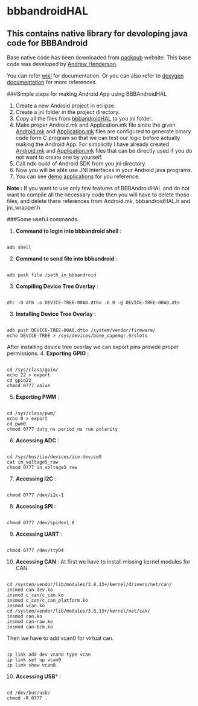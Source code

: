bbbandroidHAL
===============================

This contains native library for devoloping java code for BBBAndroid 
--------------------------------

Base native code has been downloaded from [packpub](https://www.packtpub.com/books/content/support) website. This base code was developed by [Andrew Henderson](https://icculus.org/~hendersa/).

You can refer [wiki](https://github.com/ankurayadav/bbbandroidHAL/wiki) for documentation.
Or you can also refer to [doxygen documentation](http://ankurayadav.github.io/bbbandroidHAL) for more references.

###Simple steps for making Android App using BBBAndroidHAL
1. Create a new Android project in eclipse.
2. Create a jni folder in the project directory.
3. Copy all the files from [bbbandroidHAL](https://github.com/ankurayadav/bbbandroidHAL) to you jni folder.
4. Make proper Android.mk and Application.mk file since the given [Android.mk](https://github.com/ankurayadav/bbbandroidHAL/blob/master/jni/Android.mk) and [Application.mk](https://github.com/ankurayadav/bbbandroidHAL/blob/master/jni/Application.mk) files are configured to generate binary code form C program so that we can test our logic before actually making the Android App. For simplicity I have already created [Android.mk](https://github.com/ankurayadav/bbbandroidHAL/blob/master/jni/temp/Android.mk) and [Application.mk](https://github.com/ankurayadav/bbbandroidHAL/blob/master/jni/temp/Application.mk) files that can be directly used if you do not want to create one by yourself.
5. Call ndk-build of Android SDK from you jni directory.
6. Now you will be able use JNI interfaces in your Android java programs.
7. You can see [demo applications](https://github.com/ankurayadav/demoapps-bbbandroid) for you reference.

**Note :** If you want to use only few features of BBBAndroidHAL and do not want to compile all the necessary code then you will have to delete those files, and delete there references from Android.mk, bbbandroidHAL.h and jni_wrapper.h

###Some useful commands.
1. **Command to login into bbbandroid shell** :
<pre><code>
adb shell
</pre></code>
2. **Command to send file into bbbandroid** :
<pre><code>
adb push file /path_in_bbbandroid
</pre></code>
3. **Compiling Device Tree Overlay** :
<pre><code>
dtc -O dtb -o DEVICE-TREE-00A0.dtbo -b 0 -@ DEVICE-TREE-00A0.dts
</pre></code>
3. **Installing Device Tree Overlay** :
<pre><code>
adb push DEVICE-TREE-00A0.dtbo /system/vendor/firmware/
echo DEVICE-TREE > /sys/devices/bone_capemgr.9/slots 
</pre></code>
After installing device tree overlay we can export pins provide proper permissions.
4. **Exporting GPIO** :
<pre><code>
cd /sys/class/gpio/
echo 22 > export
cd gpio22
chmod 0777 value
</pre></code>
5. **Exporting PWM** :
<pre><code>
cd /sys/class/pwm/
echo 0 > export
cd pwm0
chmod 0777 duty_ns period_ns run polarity
</pre></code>
6. **Accessing ADC** :
<pre><code>
cd /sys/bus/iio/devices/iio:device0
cat in_voltage5_raw
chmod 0777 in_voltage5_raw
</pre></code>
7. **Accessing I2C** :
<pre><code>
chmod 0777 /dev/i2c-1
</pre></code>
8. **Accessing SPI** :
<pre><code>
chmod 0777 /dev/spidev1.0
</pre></code>
9. **Accessing UART** :
<pre><code>
chmod 0777 /dev/ttyO4
</pre></code>
10. **Accessing CAN** :
At first we have to install missing kernel modules for CAN.
<pre><code>
cd /system/vendor/lib/modules/3.8.13+/kernel/drivers/net/can/
insmod can-dev.ko
insmod c_can/c_can.ko 
insmod c_can/c_can_platform.ko
insmod vcan.ko
cd /system/vendor/lib/modules/3.8.13+/kernel/net/can/
insmod can.ko
insmod can-raw.ko
insmod can-bcm.ko
</pre></code>
Then we have to add vcan0 for virtual can.
<pre><code>
ip link add dev vcan0 type vcan
ip link set up vcan0
ip link show vcan0
</pre></code>
10. **Accessing USB*** :
<pre><code>
cd /dev/bus/usb/
chmod -R 0777 .
</pre></code>